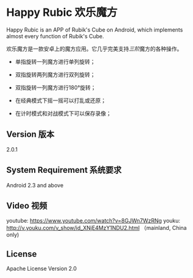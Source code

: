 Happy Rubic 欢乐魔方
=========
Happy Rubic is an APP of Rubik's Cube on Android, which implements almost every function of Rubik's Cube.


欢乐魔方是一款安卓上的魔方应用。它几乎完美支持*三阶*魔方的各种操作。
  - 单指旋转一列魔方进行单列旋转；

  - 双指旋转两列魔方进行双列旋转；

  - 双指旋转一列魔方进行180°旋转；

  - 在经典模式下摇一摇可以打乱或还原；

  - 在计时模式和对战模式下可以保存录像；


Version 版本
----

2.0.1

System Requirement 系统要求
----
Android 2.3 and above

Video 视频
--------------

youtube: https://www.youtube.com/watch?v=8GJWn7WzRNg
youku: http://v.youku.com/v_show/id_XNjE4MzY1NDU2.html （mainland, China only)

License
----

Apache License Version 2.0


    
